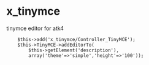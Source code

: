 x_tinymce
=========

tinymce editor for atk4

```
    $this->add('x_tinymce/Controller_TinyMCE');
    $this->TinyMCE->addEditorTo(
        $this->getElement('description'),
        array('theme'=>'simple','height'=>'100'));
```
